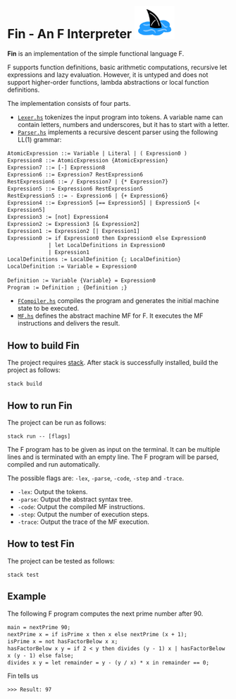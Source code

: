 # Fin - An F Interpreter <img src="fin_logo.jpeg" width=90px>

**Fin** is an implementation of the simple functional language F.

F supports function definitions, basic arithmetic computations, recursive let expressions and lazy evaluation. However, it is untyped and does not support higher-order functions, lambda abstractions or local function definitions.

The implementation consists of four parts.
- [`Lexer.hs`](src/Lexer.hs) tokenizes the input program into tokens. A variable name can contain letters, numbers and underscores, but it has to start with a letter.
- [`Parser.hs`](src/Parser.hs) implements a recursive descent parser using the following LL(1) grammar:
```
AtomicExpression ::= Variable | Literal | ( Expression0 )
Expression8 ::= AtomicExpression {AtomicExpression}
Expression7 ::= [-] Expression8
Expression6 ::= Expression7 RestExpression6
RestExpression6 ::= / Expression7 | {* Expression7}
Expression5 ::= Expression6 RestExpression5
RestExpression5 ::= - Expression6 | {+ Expression6}
Expression4 ::= Expression5 [== Expression5] | Expression5 [< Expression5]
Expression3 := [not] Expression4
Expression2 := Expression3 [& Expression2]
Expression1 := Expression2 [| Expression1]
Expression0 := if Expression0 then Expression0 else Expression0
             | let LocalDefinitions in Expression0
             | Expression1
LocalDefinitions := LocalDefinition {; LocalDefinition}
LocalDefinition := Variable = Expression0

Definition := Variable {Variable} = Expression0
Program := Definition ; {Definition ;} 
```
- [`FCompiler.hs`](src/FCompiler.hs) compiles the program and generates the initial machine state to be executed.
- [`MF.hs`](src/MF.hs) defines the abstract machine MF for F. It executes the MF instructions and delivers the result.

## How to build Fin

The project requires [stack](https://docs.haskellstack.org/en/stable/README/).
After stack is successfully installed, build the project as follows:
```
stack build
```

## How to run Fin

The project can be run as follows:
```
stack run -- [flags]
```
The F program has to be given as input on the terminal. It can be multiple lines and is terminated with an empty line. The F program will be parsed, compiled and run automatically.

The possible flags are: `-lex`, `-parse`, `-code`, `-step` and `-trace`.

- `-lex`: Output the tokens.
- `-parse`: Output the abstract syntax tree.
- `-code`: Output the compiled MF instructions.
- `-step`: Output the number of execution steps.
- `-trace`: Output the trace of the MF execution.

## How to test Fin

The project can be tested as follows:
```
stack test
```

## Example
The following F program computes the next prime number after 90.
```
main = nextPrime 90;
nextPrime x = if isPrime x then x else nextPrime (x + 1);
isPrime x = not hasFactorBelow x x;
hasFactorBelow x y = if 2 < y then divides (y - 1) x | hasFactorBelow x (y - 1) else false;
divides x y = let remainder = y - (y / x) * x in remainder == 0; 
```

Fin tells us
```
>>> Result: 97
```